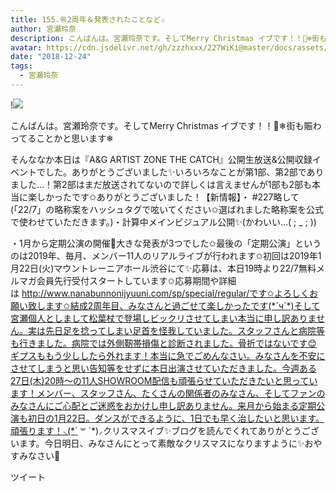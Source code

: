 ```yaml
---
title: 155.㊗2周年＆発表されたことなど✩
author: 宮瀬玲奈
description: こんばんは。宮瀬玲奈です。そしてMerry Christmas イブです！！🎄❄街も賑わってることかと思います❄そんななか本日は『A&amp;G ARTIST ZONE THE CATCH』公開生放送&amp;公開収録イベントでした。ありがとうご...
avatar: https://cdn.jsdelivr.net/gh/zzzhxxx/227WiKi@master/docs/assets/photo/avatar/reina.jpg
date: "2018-12-24"
tags:
  - 宮瀬玲奈
---
```


!![](https://cdn.jsdelivr.net/gh/zzzhxxx/227WiKi-image@master/blog-image/reina-2018-12-24_1.jpg)


こんばんは。宮瀬玲奈です。そしてMerry Christmas イブです！！🎄❄街も賑わってることかと思います❄

そんななか本日は『A&G ARTIST ZONE THE CATCH』公開生放送&公開収録イベントでした。ありがとうございました✨いろいろなことが第1部、第2部でありました...！第2部はまだ放送されてないので詳しくは言えませんが1部も2部も本当に楽しかったです✩ありがとうございました！【新情報】・ #227略して(「22/7」の略称案をハッシュタグで呟いてください✩選ばれました略称案を公式で使わせていただきます。)・計算中メインビジュアル公開✨(かわいい...( ; _ ; ))



・1月から定期公演の開催🎉大きな発表が3つでした✩最後の「定期公演」というのは2019年、毎月、メンバー11人のリアルライブが行われます✩初回は2019年1月22日(火)マウントレーニアホール渋谷にて✨応募は、本日19時より22/7無料メルマガ会員先行受付スタートしています✩応募期間や詳細は http://www.nanabunnonijyuuni.com/sp/special/regular/です✩よろしくお願い致します✩結成2周年目、みなさんと過ごせて楽しかったです(*´ч`*)そして宮瀬個人としまして松葉杖で登場しビックリさせてしまい本当に申し訳ありません。実は先日足を捻ってしまい足首を怪我していました。スタッフさんと病院等も行きました。病院では外側靭帯損傷と診断されました。骨折ではないです😊ギプスももう少ししたら外れます！本当に急でごめんなさい。みなさんを不安にさせてしまうと思い告知等をせずに本日出演させていただきました。今週ある27日(木)20時〜の11人SHOWROOM配信も頑張らせていただきたいと思っています！メンバー、スタッフさん、たくさんの関係者のみなさん、そしてファンのみなさんにご心配とご迷惑をおかけし申し訳ありません。来月から始まる定期公演も初日の1月22日。ダンスができるように、1日でも早く治したいと思います。頑張ります！⸜(*´ ꒳ `*)⸝クリスマスイブ✨ブログを読んでくれてありがとうございます。今日明日、みなさんにとって素敵なクリスマスになりますように✨おやすみなさい🌌


ツイート



